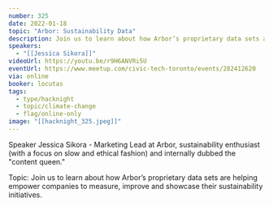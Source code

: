 ```yaml
---
number: 325
date: 2022-01-18
topic: "Arbor: Sustainability Data"
description: Join us to learn about how Arbor’s proprietary data sets are helping empower companies to measure, improve and showcase their sustainability initiatives.
speakers:
  - "[[Jessica Sikora]]"
videoUrl: https://youtu.be/r9H6ANVRi5U
eventUrl: https://www.meetup.com/civic-tech-toronto/events/282412620
via: online
booker: locutas
tags:
  - type/hacknight
  - topic/climate-change
  - flag/online-only
image: "[[hacknight_325.jpeg]]"
---
```


Speaker
Jessica Sikora - Marketing Lead at Arbor, sustainability enthusiast (with a focus on slow and ethical fashion) and internally dubbed the "content queen."

Topic:
Join us to learn about how Arbor’s proprietary data sets are helping empower companies to measure, improve and showcase their sustainability initiatives.
